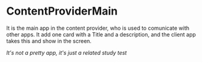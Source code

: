 # ContentProviderMain

It is the main app in the content provider, who is used to comunicate with other apps. It add one card with a Title and a description, and the client app takes this and show in the screen.

*It's not a pretty app, it's just a related study test*
